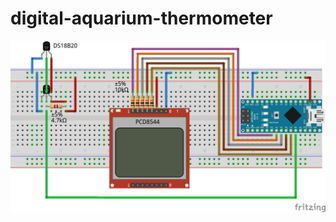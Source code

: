 # digital-aquarium-thermometer

![scheme](https://raw.githubusercontent.com/rtatol/digital-aquarium-thermometer/master/scheme.png)

